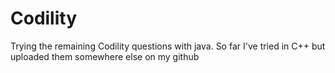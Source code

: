 # Codility
Trying the remaining Codility questions with java.
So far I've tried in C++ but uploaded  them somewhere else on my github
